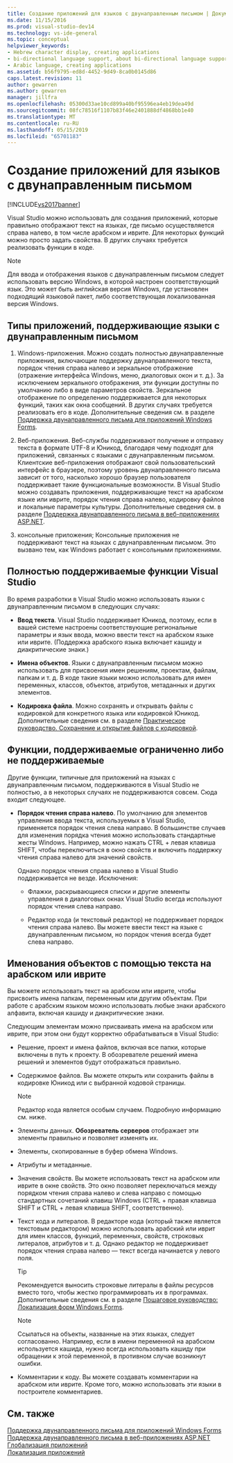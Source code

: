 ```yaml
---
title: Создание приложений для языков с двунаправленным письмом | Документы Майкрософт
ms.date: 11/15/2016
ms.prod: visual-studio-dev14
ms.technology: vs-ide-general
ms.topic: conceptual
helpviewer_keywords:
- Hebrew character display, creating applications
- bi-directional language support, about bi-directional language support
- Arabic language, creating applications
ms.assetid: b56f9795-ed8d-4452-9d49-8ca0b0145d86
caps.latest.revision: 11
author: gewarren
ms.author: gewarren
manager: jillfra
ms.openlocfilehash: 05300d33ae10cd899a40bf95596ea4eb19dea49d
ms.sourcegitcommit: 08fc78516f1107b83f46e2401888df4868bb1e40
ms.translationtype: MT
ms.contentlocale: ru-RU
ms.lasthandoff: 05/15/2019
ms.locfileid: "65701183"
---
```

# <a name="creating-applications-in-bi-directional-languages"></a>Создание приложений для языков с двунаправленным письмом
[!INCLUDE[vs2017banner](../includes/vs2017banner.md)]

Visual Studio можно использовать для создания приложений, которые правильно отображают текст на языках, где письмо осуществляется справа налево, в том числе арабском и иврите. Для некоторых функций можно просто задать свойства. В других случаях требуется реализовать функции в коде.  
  
> [!NOTE]
> Для ввода и отображения языков с двунаправленным письмом следует использовать версию Windows, в которой настроен соответствующий язык. Это может быть английская версия Windows, где установлен подходящий языковой пакет, либо соответствующая локализованная версия Windows.  
  
## <a name="types-of-application-that-support-bi-directional-languages"></a>Типы приложений, поддерживающие языки с двунаправленным письмом  
  
1. Windows-приложения. Можно создать полностью двунаправленные приложения, включающие поддержку двунаправленного текста, порядок чтения справа налево и зеркальное отображение (отражение интерфейса Windows, меню, диалоговых окон и т. д.). За исключением зеркального отображения, эти функции доступны по умолчанию либо в виде параметров свойств. Зеркальное отображение по определению поддерживается для некоторых функций, таких как окна сообщений. В других случаях требуется реализовать его в коде. Дополнительные сведения см. в разделе [Поддержка двунаправленного письма для приложений Windows Forms](https://msdn.microsoft.com/library/7b622fa4-f390-4e4d-b624-83a1917cccf2).  
  
2. Веб-приложения. Веб-службы поддерживают получение и отправку текста в формате UTF-8 и Юникод, благодаря чему подходят для приложений, связанных с языками с двунаправленным письмом. Клиентские веб-приложения отображают свой пользовательский интерфейс в браузере, поэтому уровень двунаправленного письма зависит от того, насколько хорошо браузер пользователя поддерживает такие функциональные возможности. В Visual Studio можно создавать приложения, поддерживающие текст на арабском языке или иврите, порядок чтения справа налево, кодировку файлов и локальные параметры культуры. Дополнительные сведения см. в разделе [Поддержка двунаправленного письма в веб-приложениях ASP.NET](https://msdn.microsoft.com/library/5576f9b1-9b86-41ef-8354-092d366bcd03).  
  
3. консольные приложения; Консольные приложения не поддерживают текст на языках с двунаправленным письмом. Это вызвано тем, как Windows работает с консольными приложениями.  
  
## <a name="visual-studio-features-that-are-fully-supported"></a>Полностью поддерживаемые функции Visual Studio  
 Во время разработки в Visual Studio можно использовать языки с двунаправленным письмом в следующих случаях:  
  
- **Ввод текста**. Visual Studio поддерживает Юникод, поэтому, если в вашей системе настроены соответствующие региональные параметры и язык ввода, можно ввести текст на арабском языке или иврите. (Поддержка арабского языка включает кашиду и диакритические знаки.)  
  
- **Имена объектов**. Языки с двунаправленным письмом можно использовать для присвоения имен решениям, проектам, файлам, папкам и т. д. В коде такие языки можно использовать для имен переменных, классов, объектов, атрибутов, метаданных и других элементов.  
  
- **Кодировка файла**. Можно сохранять и открывать файлы с кодировкой для конкретного языка или кодировкой Юникод. Дополнительные сведения см. в разделе [Практическое руководство. Сохранение и открытие файлов с кодировкой](../ide/how-to-save-and-open-files-with-encoding.md).  
  
## <a name="features-with-limited-or-no-support"></a>Функции, поддерживаемые ограниченно либо не поддерживаемые  
 Другие функции, типичные для приложений на языках с двунаправленным письмом, поддерживаются в Visual Studio не полностью, а в некоторых случаях не поддерживаются совсем. Сюда входит следующее.  
  
- **Порядок чтения справа налево**. По умолчанию для элементов управления ввода текста, используемых в Visual Studio, применяется порядок чтения слева направо. В большинстве случаев для изменения порядка чтения можно использовать стандартные жесты Windows. Например, можно нажать CTRL + левая клавиша SHIFT, чтобы переключиться в окно свойств и включить поддержку чтения справа налево для значений свойств.  
  
     Однако порядок чтения справа налево в Visual Studio поддерживается не везде. Исключения:  
  
    - Флажки, раскрывающиеся списки и другие элементы управления в диалоговых окнах Visual Studio всегда используют порядок чтения слева направо.  
  
    - Редактор кода (и текстовый редактор) не поддерживает порядок чтения справа налево. Вы можете ввести текст на языке с двунаправленным письмом, но порядок чтения всегда будет слева направо.  
  
## <a name="naming-things-using-arabic-or-hebrew-text"></a>Именования объектов с помощью текста на арабском или иврите  
 Вы можете использовать текст на арабском или иврите, чтобы присвоить имена папкам, переменным или другим объектам. При работе с арабским языком можно использовать любые знаки арабского алфавита, включая кашиду и диакритические знаки.  
  
 Следующим элементам можно присваивать имена на арабском или иврите, при этом они будут корректно обрабатываться в Visual Studio:  
  
- Решение, проект и имена файлов, включая все папки, которые включены в путь к проекту. В обозревателе решений имена решений и элементов будут отображаться правильно.  
  
- Содержимое файлов. Вы можете открыть или сохранить файлы в кодировке Юникод или с выбранной кодовой страницы.  
  
    > [!NOTE]
    > Редактор кода является особым случаем. Подробную информацию см. ниже.  
  
- Элементы данных. **Обозреватель серверов** отображает эти элементы правильно и позволяет изменять их.  
  
- Элементы, скопированные в буфер обмена Windows.  
  
- Атрибуты и метаданные.  
  
- Значения свойств. Вы можете использовать текст на арабском или иврите в окне свойств. Это окно позволяет переключаться между порядком чтения справа налево и слева направо с помощью стандартных сочетаний клавиш Windows (CTRL + правая клавиша SHIFT и CTRL + левая клавиша SHIFT, соответственно).  
  
- Текст кода и литералов. В редакторе кода (который также является текстовым редактором) можно использовать арабский или иврит для имен классов, функций, переменных, свойств, строковых литералов, атрибутов и т. д. Однако редактор не поддерживает порядок чтения справа налево — текст всегда начинается у левого поля.  
  
    > [!TIP]
    > Рекомендуется выносить строковые литералы в файлы ресурсов вместо того, чтобы жестко программировать их в программах. Дополнительные сведения см. в разделе [Пошаговое руководство: Локализация форм Windows Forms](https://msdn.microsoft.com/9a96220d-a19b-4de0-9f48-01e5d82679e5).  
  
    > [!NOTE]
    > Ссылаться на объекты, названные на этих языках, следует согласованно. Например, если в имени переменной на арабском используется кашида, нужно всегда использовать кашиду при обращении к этой переменной, в противном случае возникнут ошибки.  
  
- Комментарии к коду. Вы можете создавать комментарии на арабском или иврите. Кроме того, можно использовать эти языки в построителе комментариев.  
  
## <a name="see-also"></a>См. также  
 [Поддержка двунаправленного письма для приложений Windows Forms](https://msdn.microsoft.com/library/7b622fa4-f390-4e4d-b624-83a1917cccf2)   
 [Поддержка двунаправленного письма в веб-приложениях ASP.NET](https://msdn.microsoft.com/library/5576f9b1-9b86-41ef-8354-092d366bcd03)   
 [Глобализация приложений](../ide/globalizing-applications.md)   
 [Локализация приложений](../ide/localizing-applications.md)
